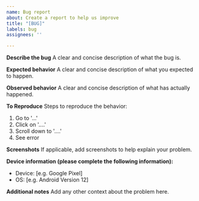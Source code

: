 ```yaml
---
name: Bug report
about: Create a report to help us improve
title: "[BUG]"
labels: bug
assignees: ''

---
```


**Describe the bug**
A clear and concise description of what the bug is.

**Expected behavior**
A clear and concise description of what you expected to happen.

**Observed behavior**
A clear and concise description of what has actually happened.

**To Reproduce**
Steps to reproduce the behavior:
1. Go to '...'
2. Click on '....'
3. Scroll down to '....'
4. See error

**Screenshots**
If applicable, add screenshots to help explain your problem.

**Device information (please complete the following information):**
 - Device: [e.g. Google Pixel]
 - OS: [e.g. Android Version 12]

**Additional notes**
Add any other context about the problem here.
